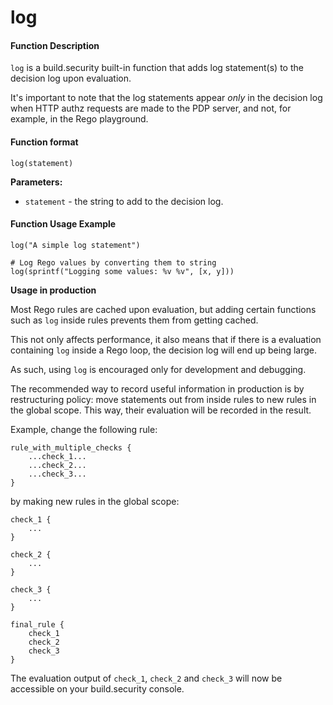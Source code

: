 # log

#### Function Description

`log` is a build.security built-in function that adds log statement\(s\) to the decision log upon evaluation.

It's important to note that the log statements appear _only_ in the decision log when HTTP authz requests are made to the PDP server, and not, for example, in the Rego playground.

#### Function format

`log(statement)`

**Parameters:**

* `statement` - the string to add to the decision log.

#### Function Usage Example

```text
log("A simple log statement")

# Log Rego values by converting them to string
log(sprintf("Logging some values: %v %v", [x, y]))
```

**Usage in production**

Most Rego rules are cached upon evaluation, but adding certain functions such as `log` inside rules prevents them from getting cached.

This not only affects performance, it also means that if there is a evaluation containing `log` inside a Rego loop, the decision log will end up being large.

As such, using `log` is encouraged only for development and debugging.

The recommended way to record useful information in production is by restructuring policy: move statements out from inside rules to new rules in the global scope. This way, their evaluation will be recorded in the result.

Example, change the following rule:

```text
rule_with_multiple_checks {
    ...check_1...
    ...check_2...
    ...check_3...
}
```

by making new rules in the global scope:

```text
check_1 {
    ...
}

check_2 {
    ...
}

check_3 {
    ...
}

final_rule {
    check_1
    check_2
    check_3
}
```

The evaluation output of `check_1`, `check_2` and `check_3` will now be accessible on your build.security console.


